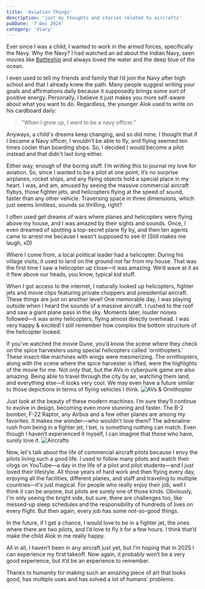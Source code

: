 ```yaml
---
title: 'Aviation Things'
description: 'just my thoughts and stories related to aircrafts'
pubDate: '7 Dec 2024'
category: 'diary'
---
```


Ever since I was a child, I wanted to work in the armed forces, specifically the Navy. Why the Navy? I had watched an ad about the Indian Navy, seen movies like [Battleship](https://en.wikipedia.org/wiki/Battleship_(film)) and always loved the water and the deep blue of the ocean.

I even used to tell my friends and family that I’d join the Navy after high school and that I already knew the path. Many people suggest writing your goals and affirmations daily because it supposedly brings some sort of positive energy. Personally, I believe it just makes you more self-aware about what you want to do. Regardless, the younger Alok used to write on his cardboard daily:
> "When I grow up, I want to be a navy officer." 

Anyways, a child's dreams keep changing, and so did mine. I thought that if I became a Navy officer, I wouldn't be able to fly, and flying seemed ten times cooler than boarding ships. So, I decided I would become a pilot instead and that didn't last long either. 

Either way, enough of the boring stuff. I’m writing this to journal my love for aviation. So, since I wanted to be a pilot at one point, it’s no surprise airplanes, rocket ships, and any flying objects hold a special place in my heart. I was, and am, amused by seeing the massive commercial aircraft flybys, those fighter jets, and helicopters flying at the speed of sound, faster than any other vehicle. Traversing space in three dimensions, which just seems limitless, sounds so thrilling, right?

I often used get dreams of wars where planes and helicopters were flying above my house, and I was amazed by their sights and sounds. Once, I even dreamed of spotting a top-secret plane fly by, and then ten agents came to arrest me because I wasn’t supposed to see it! (Still makes me laugh, xD)

Where I come from, a local political leader had a helicopter. During his village visits, it used to land on the ground not far from my house. That was the first time I saw a helicopter up close—it was amazing. We’d wave at it as it flew above our heads, you know, typical kid stuff.

When I got access to the internet, I naturally looked up helicopters, fighter jets and movie clips featuring private choppers and presidential aircraft. These things are just on another level!
One memorable day, I was playing outside when I heard the sounds of a massive aircraft. I rushed to the roof and saw a giant plane pass in the sky. Moments later, louder noises followed—it was army helicopters, flying almost directly overhead. I was very happy & excited! I still remember how complex the bottom structure of the helicopter looked.

If you’ve watched the movie Dune, you’d know the scene where they check on the spice harvesters using special helicopters called 'ornithopters.' These insect-like machines with wings were mesmerizing. The ornithopters, along with the scene where the spice harvester is lifted, were the highlights of the movie for me. Not only that, but the AVs in cyberpunk game are also amazing. Being able to travel through the city by air, watching them land, and everything else—it looks very cool. We may even have a future similar to those depictions in terms of flying vehicles I think.
![AVs & Ornithopter](https://i.imgur.com/zcgZ1XP.jpg)

Just look at the beauty of these modern machines. I’m sure they’ll continue to evolve in design, becoming even more stunning and faster. The B-2 bomber, F-22 Raptor, any Airbus and a few other planes are among my favorites. It makes me wonder—who wouldn't love them? The adrenaline rush from being in a fighter jet, I bet, is something nothing can match. Even though I haven’t experienced it myself, I can imagine that those who have, surely love it.
![Aircrafts](https://i.imgur.com/SlQIG5U.jpg)


Now, let's talk about the life of commercial aircraft pilots because I envy the pilots living such a good life. I used to follow many pilots and watch their vlogs on YouTube—a day in the life of a pilot and pilot students—and I just loved their lifestyle. All those years of hard work and then flying every day, enjoying all the facilities, different planes, and staff and traveling to multiple countries—it's just magical. For people who really enjoy their job, well I think it can be anyone, but pilots are surely one of those kinds. Obviously, I'm only seeing the bright side, but sure, there are challenges too, like messed-up sleep schedules and the responsibility of hundreds of lives on every flight. But then again, every job has some not-so-good things.

In the future, if I get a chance, I would love to be in a fighter jet, the ones where there are two pilots, and I’d love to fly it for a few hours. I think that’d make the child Alok in me really happy.

All in all, I haven’t been in any aircraft just yet, but I’m hoping that in 2025 I can experience my first takeoff. Now again, it probably won’t be a very good experience, but it’d be an experience to remember.

Thanks to humanity for making such an amazing piece of art that looks good, has multiple uses and has solved a lot of humans’ problems.